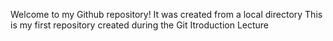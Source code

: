 Welcome to my Github repository! It was created from a local directory
This is my first repository created during the Git Itroduction Lecture
